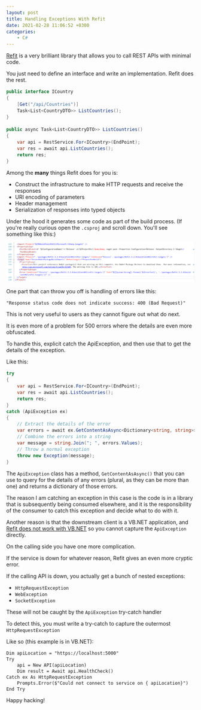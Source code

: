```yaml
---
layout: post
title: Handling Exceptions With Refit
date: 2021-02-28 11:06:52 +0300
categories:
    - C#
---
```

[Refit](https://reactiveui.github.io/refit/) is a very brilliant library that allows you to call REST APIs with minimal code.

You just need to define an interface and write an implementation. Refit does the rest.

```csharp
public interface ICountry
{
    [Get("/api/Countries")]
    Task<List<CountryDTO>> ListCountries();
}

public async Task<List<CountryDTO>> ListCountries()
{
    var api = RestService.For<ICountry>(EndPoint);
    var res = await api.ListCountries();
    return res;
}
```

Among the **many** things Refit does for you is:
* Construct the infrastructure to make HTTP requests and receive the responses
* URI encoding of parameters
* Header management
* Serialization of responses into typed objects

Under the hood it generates some code as part of the build process. (If you're really curious open the `.csproj` and scroll down. You'll see something like this:)

![](../images/2021/02/RefitCSProj.png)

One part that can throw you off is handling of errors like this:

```plaintext
"Response status code does not indicate success: 400 (Bad Request)"
```

This is not very useful to users as they cannot figure out what do next.

It is even more of a problem for 500 errors where the details are even more obfuscated.

To handle this, explicit catch the ApiException, and then use that to get the details of the exception.

Like this:

```csharp
try
{
    var api = RestService.For<ICountry>(EndPoint);
    var res = await api.ListCountries();
    return res;
}
catch (ApiException ex)
{
    // Extract the details of the error
    var errors = await ex.GetContentAsAsync<Dictionary<string, string>>();
    // Combine the errors into a string
    var message = string.Join("; ", errors.Values);
    // Throw a normal exception
    throw new Exception(message);
}
```

The `ApiException` class has a method, `GetContentAsAsync()` that you can use to query for the details of any errors (plural, as they can be more than one) and returns a dictionary of those errors.

The reason I am catching an exception in this case is the code is in a library that is subsequently being consumed elsewhere, and it is the responsibility of the consumer to catch this exception and decide what to do with it.

Another reason is that the downstream client is a VB.NET application, and [Refit does not work with VB.NET](https://github.com/reactiveui/refit/issues/314) so you cannot capture the `ApiException` directly.

On the calling side you have one more complication.

If the service is down for whatever reason, Refit gives an even more cryptic error.

If the calling API is down, you actually get a bunch of nested exceptions:
* `HttpRequestException`
* `WebException`
* `SocketException`

These will not be caught by the `ApiException` try-catch handler

To detect this, you must write a try-catch to capture the outermost `HttpRequestException`

Like so (this example is in VB.NET):

```vbnet
Dim apiLocation = "https://localhost:5000"
Try
    api = New API(apiLocation)
    Dim result = Await api.HealthCheck()
Catch ex As HttpRequestException
    Prompts.Error($"Could not connect to service on { apiLocation}")
End Try
```

Happy hacking!